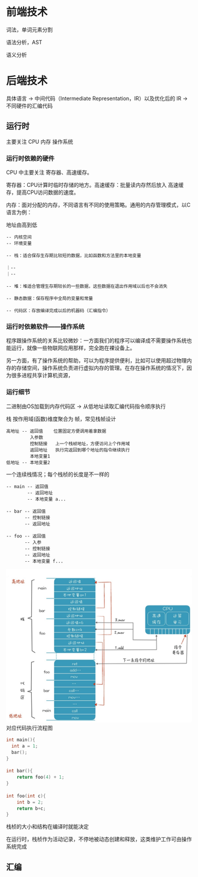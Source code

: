 # 前端技术

词法，单词元素分割

语法分析，AST

语义分析

# 后端技术

具体语言 -> 中间代码（Intermediate Representation，IR）以及优化后的 IR -> 不同硬件的汇编代码

## 运行时

主要关注 CPU 内存 操作系统

### 运行时依赖的硬件

CPU 中主要关注 寄存器、高速缓存。

寄存器：CPU计算时临时存储的地方。高速缓存：批量读内存然后放入 高速缓存，提高CPU访问数据的速度。

内存：面对分配的内存，不同语言有不同的使用策略。通用的内存管理模式，以C语言为例：

地址由高到低
```
-- 内核空间
-- 环境变量

-- 栈：适合保存生存期比较短的数据，比如函数和方法里的本地变量

｜--
｜--

-- 堆：堆适合管理生存期较长的一些数据，这些数据在退出作用域以后也不会消失

-- 静态数据：保存程序中全局的变量和常量

-- 代码区：存放编译完成以后的机器码（汇编指令）
```

### 运行时依赖软件——操作系统

程序跟操作系统的关系比较微妙：一方面我们的程序可以编译成不需要操作系统也能运行，就像一些物联网应用那样，完全跑在裸设备上。

另一方面，有了操作系统的帮助，可以为程序提供便利，比如可以使用超过物理内存的存储空间，操作系统负责进行虚拟内存的管理。在存在操作系统的情况下，因为很多进程共享计算机资源，

### 运行细节

二进制由OS加载到内存代码区 -> 从低地址读取汇编代码指令顺序执行

栈 按作用域(函数)维度聚合为 帧，常见栈帧设计
```
高地址 -- 返回值    位置固定方便调用着拿数据
         入参数
         控制链接   上一个栈帧地址，方便访问上个作用域
         返回地址   执行完返回到哪个地址的指令继续执行
         本地变量1
低地址 -- 本地变量2
```

一个连续栈情况；每个栈桢的长度是不一样的
```
-- main -- 返回值
        -- 返回地址
        -- 本地变量 a...

-- bar -- 返回值
       -- 控制链接
       -- 返回地址

-- foo -- 返回值
       -- 入参
       -- 控制链接
       -- 返回地址
       -- 本地变量 f...
```

![Alt text](assets/runtime.jpg)
对应代码执行流程图
```c
int main(){
  int a = 1;
  bar();
}

int bar(){
    return foo(4) + 1;
}

int foo(int c){
    int b = 2;
    return b+c;
}
```

栈桢的大小和结构在编译时就能决定

在运行时，栈桢作为活动记录，不停地被动态创建和释放，这类维护工作可由操作系统完成

## 汇编
